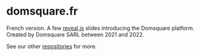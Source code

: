 # domsquare.fr
French version. A few [reveal.js](https://github.com/hakimel/reveal.js/) slides introducing the Domsquare platform. Created by Domsquare SARL between 2021 and 2022.

See our other [repositories](https://github.com/domsquare?tab=repositories) for more.

<!--
# License to use
This repository may include third-parties material, their licensing terms apply in full.<br/>
**All original material created by Domsquare SARL and found in this repository is hereby released by Domsquare in the public domain,** regardless of copyright or other licensing terms previously used by Domsquare on that material.
-->
